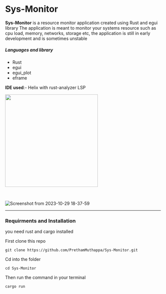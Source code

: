 # Sys-Monitor


**Sys-Monitor** is a resource monitor application created using Rust and egui library
The application is meant to monitor your systems resource such as cpu load, memory, networks, storage etc, the application is still in early development and is sometimes unstable
##### Languages and library
- Rust
- egui
- egui_plot
- eframe  

 **IDE used**:- Helix with rust-analyzer LSP 
 <br>
 
<img src="https://github.com/PrethamMuthappa/Sys-Monitor/assets/98420696/f7471f28-ebe1-4fa3-a322-d2d037ba5e0e" alt="" height="300px" width="300px">  <br>


<br>

![Screenshot from 2023-10-29 18-37-59](https://github.com/PrethamMuthappa/Sys-Monitor/assets/98420696/f38a6afe-02c5-4c0a-8b42-0b1956001430)

---
### Requirments and Installation 

you need rust and cargo installed  

First clone this repo
```
git clone https://github.com/PrethamMuthappa/Sys-Monitor.git
```
Cd into the folder
```
cd Sys-Monitor
```
Then run the command in your terminal 
```
cargo run
```

